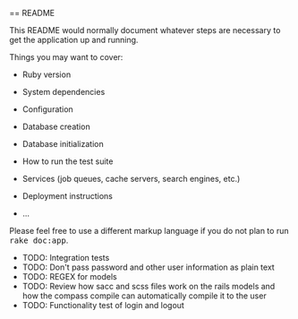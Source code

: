 == README

This README would normally document whatever steps are necessary to get the
application up and running.

Things you may want to cover:

* Ruby version

* System dependencies

* Configuration

* Database creation

* Database initialization

* How to run the test suite

* Services (job queues, cache servers, search engines, etc.)

* Deployment instructions

* ...


Please feel free to use a different markup language if you do not plan to run
<tt>rake doc:app</tt>.

* TODO: Integration tests
* TODO: Don't pass password and other user information as plain text
* TODO: REGEX for models
* TODO: Review how sacc and scss files work on the rails models and how the compass compile can automatically compile it to the user
* TODO: Functionality test of login and logout